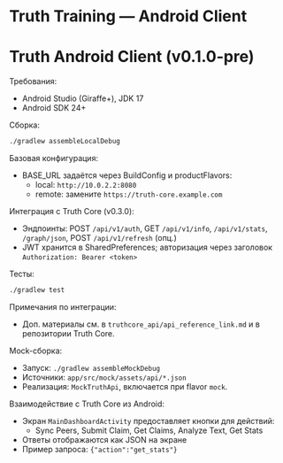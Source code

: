 # Truth Training — Android Client
Truth Android Client (v0.1.0-pre)
=================================

Требования:
- Android Studio (Giraffe+), JDK 17
- Android SDK 24+

Сборка:
```bash
./gradlew assembleLocalDebug
```

Базовая конфигурация:
- BASE_URL задаётся через BuildConfig и productFlavors:
  - local: `http://10.0.2.2:8080`
  - remote: замените `https://truth-core.example.com`

Интеграция с Truth Core (v0.3.0):
- Эндпоинты: POST `/api/v1/auth`, GET `/api/v1/info`, `/api/v1/stats`, `/graph/json`, POST `/api/v1/refresh` (опц.)
- JWT хранится в SharedPreferences; авторизация через заголовок `Authorization: Bearer <token>`

Тесты:
```bash
./gradlew test
```

Примечания по интеграции:
- Доп. материалы см. в `truthcore_api/api_reference_link.md` и в репозитории Truth Core.

Mock-сборка:
- Запуск: `./gradlew assembleMockDebug`
- Источники: `app/src/mock/assets/api/*.json`
- Реализация: `MockTruthApi`, включается при flavor `mock`.

Взаимодействие с Truth Core из Android:
- Экран `MainDashboardActivity` предоставляет кнопки для действий:
  - Sync Peers, Submit Claim, Get Claims, Analyze Text, Get Stats
- Ответы отображаются как JSON на экране
- Пример запроса: `{"action":"get_stats"}`
